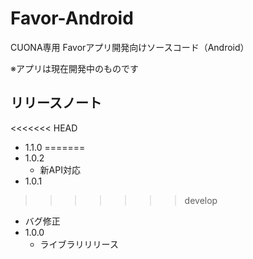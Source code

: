 # Favor-Android
CUONA専用 Favorアプリ開発向けソースコード（Android）

※アプリは現在開発中のものです

## リリースノート
<<<<<<< HEAD
- 1.1.0
=======
- 1.0.2
  - 新API対応
- 1.0.1
>>>>>>> develop
  - バグ修正
- 1.0.0
  - ライブラリリリース

